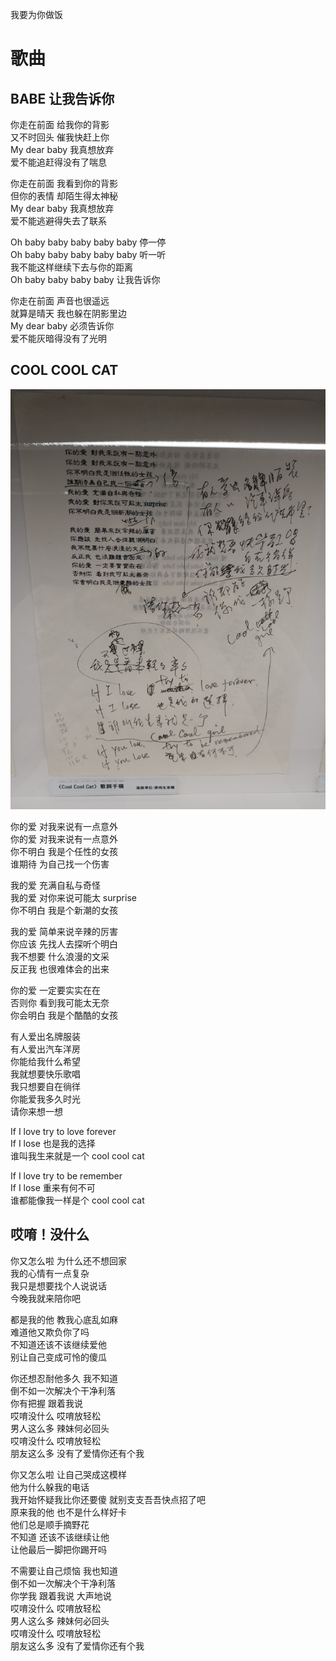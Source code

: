 我要为你做饭

# 歌曲

## BABE 让我告诉你

你走在前面 给我你的背影<br>
又不时回头 催我快赶上你<br>
My dear baby 我真想放弃<br>
爱不能追赶得没有了喘息

你走在前面 我看到你的背影<br>
但你的表情 却陌生得太神秘<br>
My dear baby 我真想放弃<br>
爱不能逃避得失去了联系

Oh baby baby baby baby baby 停一停<br>
Oh baby baby baby baby baby 听一听<br>
我不能这样继续下去与你的距离<br>
Oh baby baby baby baby 让我告诉你

你走在前面 声音也很遥远<br>
就算是晴天 我也躲在阴影里边<br>
My dear baby 必须告诉你<br>
爱不能灰暗得没有了光明

## COOL COOL CAT

![歌词手稿](../../image/%E4%B8%93%E8%BE%91/1997-10-17_%E6%88%91%E8%A6%81%E4%B8%BA%E4%BD%A0%E5%81%9A%E9%A5%AD/Cool-Cool-Cat%E6%89%8B%E7%A8%BF.jpg)

你的爱 对我来说有一点意外<br>
你的爱 对我来说有一点意外<br>
你不明白 我是个任性的女孩<br>
谁期待 为自己找一个伤害

我的爱 充满自私与奇怪<br>
我的爱 对你来说可能太 surprise<br>
你不明白 我是个新潮的女孩

我的爱 简单来说辛辣的厉害<br>
你应该 先找人去探听个明白<br>
我不想要 什么浪漫的文采<br>
反正我 也很难体会的出来

你的爱 一定要实实在在<br>
否则你 看到我可能太无奈<br>
你会明白 我是个酷酷的女孩

有人爱出名牌服装<br>
有人爱出汽车洋房<br>
你能给我什么希望<br>
我就想要快乐歌唱<br>
我只想要自在徜徉<br>
你能爱我多久时光<br>
请你来想一想

If I love try to love forever<br>
If I lose 也是我的选择<br>
谁叫我生来就是一个 cool cool cat

If I love try to be remember<br>
If I lose 重来有何不可<br>
谁都能像我一样是个 cool cool cat

## 哎唷！没什么

你又怎么啦 为什么还不想回家<br>
我的心情有一点复杂<br>
我只是想要找个人说说话<br>
今晚我就来陪你吧

都是我的他 教我心底乱如麻<br>
难道他又欺负你了吗<br>
不知道还该不该继续爱他<br>
别让自己变成可怜的傻瓜

你还想忍耐他多久 我不知道<br>
倒不如一次解决个干净利落<br>
你有把握 跟着我说<br>
哎唷没什么 哎唷放轻松<br>
男人这么多 辣妹何必回头<br>
哎唷没什么 哎唷放轻松<br>
朋友这么多 没有了爱情你还有个我

你又怎么啦 让自己哭成这模样<br>
他为什么躲我的电话<br>
我开始怀疑我比你还要傻 就别支支吾吾快点招了吧<br>
原来我的他 也不是什么样好卡 <br>
他们总是顺手摘野花<br>
不知道 还该不该继续让他<br>
让他最后一脚把你踢开吗

不需要让自己烦恼 我也知道<br>
倒不如一次解决个干净利落<br>
你学我 跟着我说 大声地说<br>
哎唷没什么 哎唷放轻松<br>
男人这么多 辣妹何必回头<br>
哎唷没什么 哎唷放轻松<br>
朋友这么多 没有了爱情你还有个我

